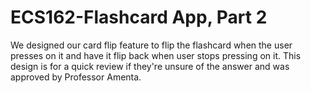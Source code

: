 # ECS162-Flashcard App, Part 2 

We designed our card flip feature to flip the flashcard when the user presses on it and have it flip back when user stops pressing on it. This design is for a quick review if they're unsure of the answer and was approved by Professor Amenta.
